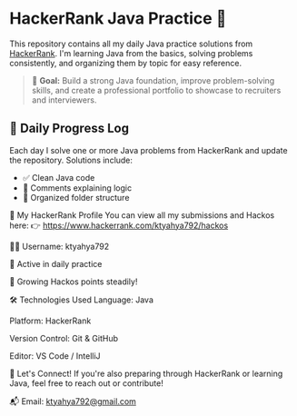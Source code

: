 # HackerRank Java Practice 🚀

This repository contains all my daily Java practice solutions from [HackerRank](https://www.hackerrank.com/ktyahya792/hackos). I'm learning Java from the basics, solving problems consistently, and organizing them by topic for easy reference.

> 📌 **Goal:** Build a strong Java foundation, improve problem-solving skills, and create a professional portfolio to showcase to recruiters and interviewers.


## 📅 Daily Progress Log

Each day I solve one or more Java problems from HackerRank and update the repository. Solutions include:
- ✅ Clean Java code
- 📝 Comments explaining logic
- 📂 Organized folder structure

🔗 My HackerRank Profile
You can view all my submissions and Hackos here:
👉 https://www.hackerrank.com/ktyahya792/hackos

👨‍💻 Username: ktyahya792

🌟 Active in daily practice

🧠 Growing Hackos points steadily!

🛠️ Technologies Used
Language: Java

Platform: HackerRank

Version Control: Git & GitHub

Editor: VS Code / IntelliJ

🤝 Let's Connect!
If you're also preparing through HackerRank or learning Java, feel free to reach out or contribute!

📬 Email: ktyahya792@gmail.com
